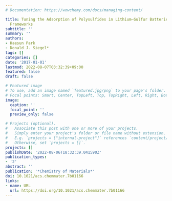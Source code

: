 ```yaml
---
# Documentation: https://wowchemy.com/docs/managing-content/

title: Tuning the Adsorption of Polysulfides in Lithium–Sulfur Batteries with Metal–Organic
  Frameworks
subtitle: ''
summary: ''
authors:
- Haesun Park
- Donald J. Siegel*
tags: []
categories: []
date: '2017-01-01'
lastmod: 2022-08-07T03:32:39+09:00
featured: false
draft: false

# Featured image
# To use, add an image named `featured.jpg/png` to your page's folder.
# Focal points: Smart, Center, TopLeft, Top, TopRight, Left, Right, BottomLeft, Bottom, BottomRight.
image:
  caption: ''
  focal_point: ''
  preview_only: false

# Projects (optional).
#   Associate this post with one or more of your projects.
#   Simply enter your project's folder or file name without extension.
#   E.g. `projects = ["internal-project"]` references `content/project/deep-learning/index.md`.
#   Otherwise, set `projects = []`.
projects: []
publishDate: '2022-08-06T18:32:39.041590Z'
publication_types:
- '2'
abstract: ''
publication: '*Chemistry of Materials*'
doi: 10.1021/acs.chemmater.7b01166
links:
- name: URL
  url: https://doi.org/10.1021/acs.chemmater.7b01166
---
```


